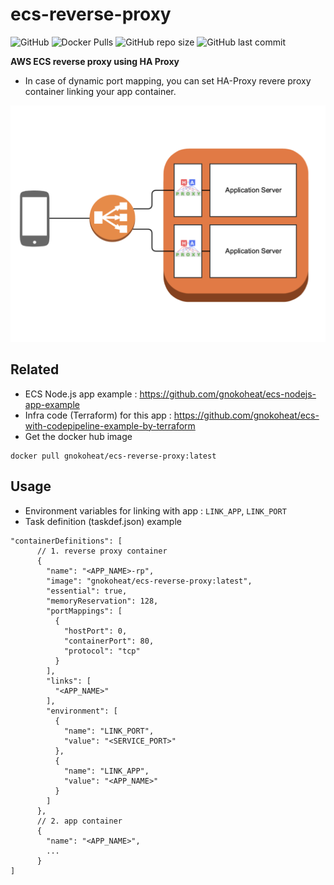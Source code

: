 # ecs-reverse-proxy
![GitHub](https://img.shields.io/github/license/gnokoheat/ecs-reverse-proxy) ![Docker Pulls](https://img.shields.io/docker/pulls/gnokoheat/ecs-reverse-proxy) ![GitHub repo size](https://img.shields.io/github/repo-size/gnokoheat/ecs-reverse-proxy) ![GitHub last commit](https://img.shields.io/github/last-commit/gnokoheat/ecs-reverse-proxy)

**AWS ECS reverse proxy using HA Proxy**

- In case of dynamic port mapping, you can set HA-Proxy revere proxy container linking your app container.

![](https://github.com/gnokoheat/ecs-reverse-proxy/blob/master/ecs-reverse-proxy.png?raw=true)

## Related

- ECS Node.js app example : https://github.com/gnokoheat/ecs-nodejs-app-example
- Infra code (Terraform) for this app : https://github.com/gnokoheat/ecs-with-codepipeline-example-by-terraform
- Get the docker hub image
```
docker pull gnokoheat/ecs-reverse-proxy:latest
```

## Usage

- Environment variables for linking with app : `LINK_APP`, `LINK_PORT`
- Task definition (taskdef.json) example

```
"containerDefinitions": [
      // 1. reverse proxy container
      {
        "name": "<APP_NAME>-rp",
        "image": "gnokoheat/ecs-reverse-proxy:latest",
        "essential": true,
        "memoryReservation": 128,
        "portMappings": [
          {
            "hostPort": 0,
            "containerPort": 80,
            "protocol": "tcp"
          }
        ],
        "links": [
          "<APP_NAME>"
        ],
        "environment": [
          {
            "name": "LINK_PORT",
            "value": "<SERVICE_PORT>"
          },
          {
            "name": "LINK_APP",
            "value": "<APP_NAME>"
          }
        ]
      },
      // 2. app container
      {
        "name": "<APP_NAME>",
        ...
      }
]
```
